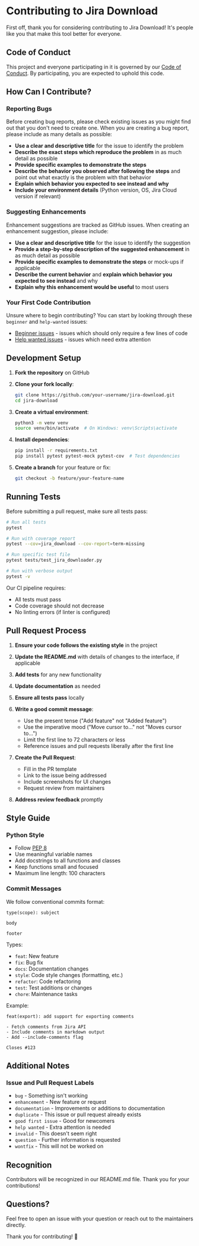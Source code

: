 # Contributing to Jira Download

First off, thank you for considering contributing to Jira Download! It's people like you that make this tool better for everyone.

## Code of Conduct

This project and everyone participating in it is governed by our [Code of Conduct](CODE_OF_CONDUCT.md). By participating, you are expected to uphold this code.

## How Can I Contribute?

### Reporting Bugs

Before creating bug reports, please check existing issues as you might find out that you don't need to create one. When you are creating a bug report, please include as many details as possible:

* **Use a clear and descriptive title** for the issue to identify the problem
* **Describe the exact steps which reproduce the problem** in as much detail as possible
* **Provide specific examples to demonstrate the steps**
* **Describe the behavior you observed after following the steps** and point out what exactly is the problem with that behavior
* **Explain which behavior you expected to see instead and why**
* **Include your environment details** (Python version, OS, Jira Cloud version if relevant)

### Suggesting Enhancements

Enhancement suggestions are tracked as GitHub issues. When creating an enhancement suggestion, please include:

* **Use a clear and descriptive title** for the issue to identify the suggestion
* **Provide a step-by-step description of the suggested enhancement** in as much detail as possible
* **Provide specific examples to demonstrate the steps** or mock-ups if applicable
* **Describe the current behavior** and **explain which behavior you expected to see instead** and why
* **Explain why this enhancement would be useful** to most users

### Your First Code Contribution

Unsure where to begin contributing? You can start by looking through these `beginner` and `help-wanted` issues:

* [Beginner issues](https://github.com/yourusername/jira-download/labels/beginner) - issues which should only require a few lines of code
* [Help wanted issues](https://github.com/yourusername/jira-download/labels/help%20wanted) - issues which need extra attention

## Development Setup

1. **Fork the repository** on GitHub

2. **Clone your fork locally**:
   ```bash
   git clone https://github.com/your-username/jira-download.git
   cd jira-download
   ```

3. **Create a virtual environment**:
   ```bash
   python3 -m venv venv
   source venv/bin/activate  # On Windows: venv\Scripts\activate
   ```

4. **Install dependencies**:
   ```bash
   pip install -r requirements.txt
   pip install pytest pytest-mock pytest-cov  # Test dependencies
   ```

5. **Create a branch** for your feature or fix:
   ```bash
   git checkout -b feature/your-feature-name
   ```

## Running Tests

Before submitting a pull request, make sure all tests pass:

```bash
# Run all tests
pytest

# Run with coverage report
pytest --cov=jira_download --cov-report=term-missing

# Run specific test file
pytest tests/test_jira_downloader.py

# Run with verbose output
pytest -v
```

Our CI pipeline requires:
- All tests must pass
- Code coverage should not decrease
- No linting errors (if linter is configured)

## Pull Request Process

1. **Ensure your code follows the existing style** in the project

2. **Update the README.md** with details of changes to the interface, if applicable

3. **Add tests** for any new functionality

4. **Update documentation** as needed

5. **Ensure all tests pass** locally

6. **Write a good commit message**:
   - Use the present tense ("Add feature" not "Added feature")
   - Use the imperative mood ("Move cursor to..." not "Moves cursor to...")
   - Limit the first line to 72 characters or less
   - Reference issues and pull requests liberally after the first line

7. **Create the Pull Request**:
   - Fill in the PR template
   - Link to the issue being addressed
   - Include screenshots for UI changes
   - Request review from maintainers

8. **Address review feedback** promptly

## Style Guide

### Python Style

- Follow [PEP 8](https://www.python.org/dev/peps/pep-0008/)
- Use meaningful variable names
- Add docstrings to all functions and classes
- Keep functions small and focused
- Maximum line length: 100 characters

### Commit Messages

We follow conventional commits format:

```
type(scope): subject

body

footer
```

Types:
- `feat`: New feature
- `fix`: Bug fix
- `docs`: Documentation changes
- `style`: Code style changes (formatting, etc.)
- `refactor`: Code refactoring
- `test`: Test additions or changes
- `chore`: Maintenance tasks

Example:
```
feat(export): add support for exporting comments

- Fetch comments from Jira API
- Include comments in markdown output
- Add --include-comments flag

Closes #123
```

## Additional Notes

### Issue and Pull Request Labels

* `bug` - Something isn't working
* `enhancement` - New feature or request
* `documentation` - Improvements or additions to documentation
* `duplicate` - This issue or pull request already exists
* `good first issue` - Good for newcomers
* `help wanted` - Extra attention is needed
* `invalid` - This doesn't seem right
* `question` - Further information is requested
* `wontfix` - This will not be worked on

## Recognition

Contributors will be recognized in our README.md file. Thank you for your contributions!

## Questions?

Feel free to open an issue with your question or reach out to the maintainers directly.

Thank you for contributing! 🎉